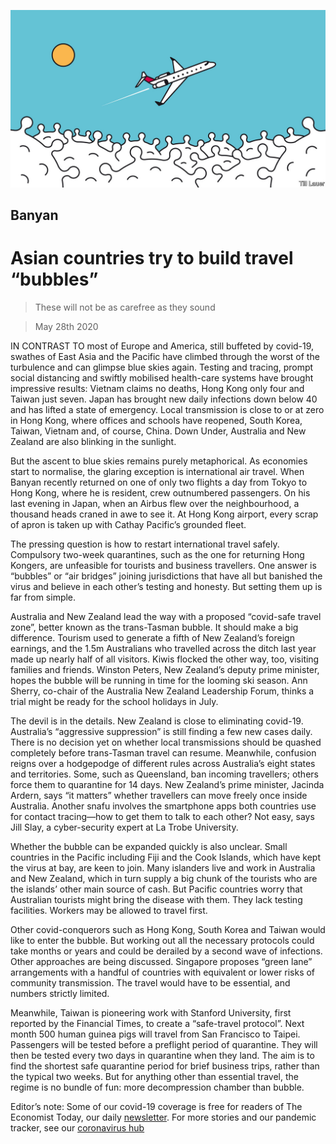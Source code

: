 ![](./images/20200530_ASD001_0.jpg)

## Banyan

# Asian countries try to build travel “bubbles”

> These will not be as carefree as they sound

> May 28th 2020

IN CONTRAST TO most of Europe and America, still buffeted by covid-19, swathes of East Asia and the Pacific have climbed through the worst of the turbulence and can glimpse blue skies again. Testing and tracing, prompt social distancing and swiftly mobilised health-care systems have brought impressive results: Vietnam claims no deaths, Hong Kong only four and Taiwan just seven. Japan has brought new daily infections down below 40 and has lifted a state of emergency. Local transmission is close to or at zero in Hong Kong, where offices and schools have reopened, South Korea, Taiwan, Vietnam and, of course, China. Down Under, Australia and New Zealand are also blinking in the sunlight.

But the ascent to blue skies remains purely metaphorical. As economies start to normalise, the glaring exception is international air travel. When Banyan recently returned on one of only two flights a day from Tokyo to Hong Kong, where he is resident, crew outnumbered passengers. On his last evening in Japan, when an Airbus flew over the neighbourhood, a thousand heads craned in awe to see it. At Hong Kong airport, every scrap of apron is taken up with Cathay Pacific’s grounded fleet.

The pressing question is how to restart international travel safely. Compulsory two-week quarantines, such as the one for returning Hong Kongers, are unfeasible for tourists and business travellers. One answer is “bubbles” or “air bridges” joining jurisdictions that have all but banished the virus and believe in each other’s testing and honesty. But setting them up is far from simple.

Australia and New Zealand lead the way with a proposed “covid-safe travel zone”, better known as the trans-Tasman bubble. It should make a big difference. Tourism used to generate a fifth of New Zealand’s foreign earnings, and the 1.5m Australians who travelled across the ditch last year made up nearly half of all visitors. Kiwis flocked the other way, too, visiting families and friends. Winston Peters, New Zealand’s deputy prime minister, hopes the bubble will be running in time for the looming ski season. Ann Sherry, co-chair of the Australia New Zealand Leadership Forum, thinks a trial might be ready for the school holidays in July. 

The devil is in the details. New Zealand is close to eliminating covid-19. Australia’s “aggressive suppression” is still finding a few new cases daily. There is no decision yet on whether local transmissions should be quashed completely before trans-Tasman travel can resume. Meanwhile, confusion reigns over a hodgepodge of different rules across Australia’s eight states and territories. Some, such as Queensland, ban incoming travellers; others force them to quarantine for 14 days. New Zealand’s prime minister, Jacinda Ardern, says “it matters” whether travellers can move freely once inside Australia. Another snafu involves the smartphone apps both countries use for contact tracing—how to get them to talk to each other? Not easy, says Jill Slay, a cyber-security expert at La Trobe University.

Whether the bubble can be expanded quickly is also unclear. Small countries in the Pacific including Fiji and the Cook Islands, which have kept the virus at bay, are keen to join. Many islanders live and work in Australia and New Zealand, which in turn supply a big chunk of the tourists who are the islands’ other main source of cash. But Pacific countries worry that Australian tourists might bring the disease with them. They lack testing facilities. Workers may be allowed to travel first.

Other covid-conquerors such as Hong Kong, South Korea and Taiwan would like to enter the bubble. But working out all the necessary protocols could take months or years and could be derailed by a second wave of infections. Other approaches are being discussed. Singapore proposes “green lane” arrangements with a handful of countries with equivalent or lower risks of community transmission. The travel would have to be essential, and numbers strictly limited.

Meanwhile, Taiwan is pioneering work with Stanford University, first reported by the Financial Times, to create a “safe-travel protocol”. Next month 500 human guinea pigs will travel from San Francisco to Taipei. Passengers will be tested before a preflight period of quarantine. They will then be tested every two days in quarantine when they land. The aim is to find the shortest safe quarantine period for brief business trips, rather than the typical two weeks. But for anything other than essential travel, the regime is no bundle of fun: more decompression chamber than bubble.

Editor’s note: Some of our covid-19 coverage is free for readers of The Economist Today, our daily [newsletter](https://www.economist.com/https://my.economist.com/user#newsletter). For more stories and our pandemic tracker, see our [coronavirus hub](https://www.economist.com//news/2020/03/11/the-economists-coverage-of-the-coronavirus)